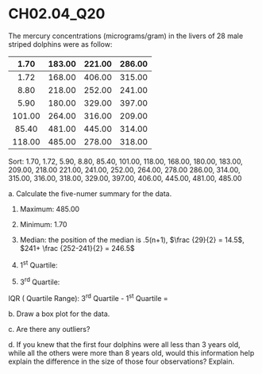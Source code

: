 # CH02.04_Q20 #
The mercury concentrations (micrograms/gram) in the livers of 28 male striped dolphins were as follow:

| 1.70 | 183.00 | 221.00 | 286.00 |
|:----:|:------:|:------:|:------:|
| 1.72 | 168.00 | 406.00 | 315.00 |
| 8.80 | 218.00 | 252.00 | 241.00 |
| 5.90 | 180.00 | 329.00 | 397.00 |
|101.00 | 264.00 | 316.00 | 209.00 |
|85.40 | 481.00 | 445.00 | 314.00 |
|118.00 | 485.00 | 278.00 | 318.00 |

Sort: 1.70, 1.72, 5.90, 8.80, 85.40, 101.00, 118.00, 168.00, 180.00, 183.00, 209.00, 218.00 221.00, 241.00, 252.00, 264.00, 278.00 286.00, 314.00, 315.00, 316.00, 318.00, 329.00, 397.00, 406.00, 445.00, 481.00, 485.00


a. Calculate the five-numer summary for the data. 

1. Maximum: 485.00

2. Minimum: 1.70

3. Median: the position of the median is .5(n+1), $\frac {29}{2} = 14.5$, $241+ \frac {252-241}{2} = 246.5$

4. 1<sup>st</sup> Quartile:

5. 3<sup>rd</sup> Quartile:

IQR ( Quartile Range): 3<sup>rd</sup> Quartile - 1<sup>st</sup> Quartile =

b. Draw a box plot for the data.

c. Are there any outliers?

d. If you knew that the first four dolphins were all less than 3 years old, while all the others were more than 8 years old, would this information help explain the difference in the size of those four observations? Explain.



